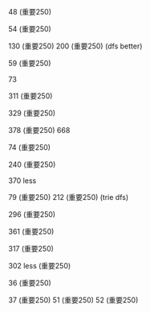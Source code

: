 48 (重要250)

54 (重要250)

130 (重要250) 200 (重要250) (dfs better)

59 (重要250)

73

311 (重要250)

329 (重要250)

378 (重要250) 668

74 (重要250)

240 (重要250)

370 less

79 (重要250) 212 (重要250) (trie dfs)

296 (重要250)

361 (重要250)

317 (重要250)

302 less (重要250)

36 (重要250)

37 (重要250) 51 (重要250) 52 (重要250)